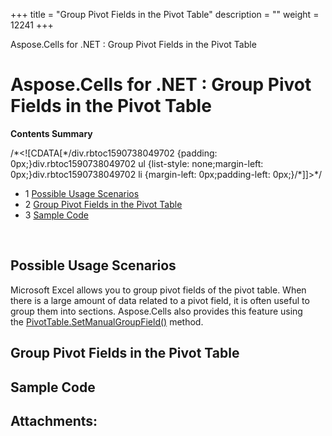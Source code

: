 +++
title = "Group Pivot Fields in the Pivot Table" 
description = "" 
weight = 12241 
+++

Aspose.Cells for .NET : Group Pivot Fields in the Pivot Table  

# Aspose.Cells for .NET : Group Pivot Fields in the Pivot Table


**Contents Summary**

/\*<!\[CDATA\[\*/div.rbtoc1590738049702 {padding: 0px;}div.rbtoc1590738049702 ul {list-style: none;margin-left: 0px;}div.rbtoc1590738049702 li {margin-left: 0px;padding-left: 0px;}/\*\]\]>\*/

*   1 [Possible Usage Scenarios](#GroupPivotFieldsinthePivotTable-PossibleUsageScenarios)
*   2 [Group Pivot Fields in the Pivot Table](#GroupPivotFieldsinthePivotTable-GroupPivotFieldsinthePivotTable)
*   3 [Sample Code](#GroupPivotFieldsinthePivotTable-SampleCode)

 

## Possible Usage Scenarios

Microsoft Excel allows you to group pivot fields of the pivot table. When there is a large amount of data related to a pivot field, it is often useful to group them into sections. Aspose.Cells also provides this feature using the [PivotTable.SetManualGroupField()](https://apireference.aspose.com/net/cells/aspose.cells.pivot/pivottable/methods/setmanualgroupfield/index) method. 

## Group Pivot Fields in the Pivot Table



## Sample Code

## Attachments:


